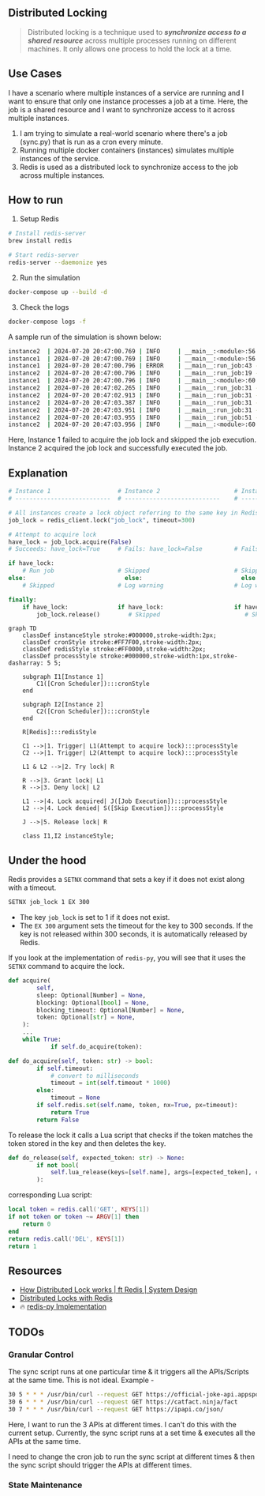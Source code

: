## Distributed Locking
> Distributed locking is a technique used to ***synchronize access to a shared resource*** across multiple processes running on different machines. It only allows one process to hold the lock at a time.

## Use Cases
I have a scenario where multiple instances of a service are running and I want to ensure that only one instance processes a job at a time. Here, the job is a shared resource and I want to synchronize access to it across multiple instances.

1. I am trying to simulate a real-world scenario where there's a job (sync.py) that is run as a cron every minute.
2. Running multiple docker containers (instances) simulates multiple instances of the service.
3. Redis is used as a distributed lock to synchronize access to the job across multiple instances.

## How to run
1. Setup Redis
```bash
# Install redis-server
brew install redis

# Start redis-server
redis-server --daemonize yes
```
2. Run the simulation
```bash
docker-compose up --build -d
```
3. Check the logs
```bash
docker-compose logs -f
```

A sample run of the simulation is shown below:
```bash
instance2  | 2024-07-20 20:47:00.769 | INFO     | __main__:<module>:56 - Instance 2: Script started at 2024-07-20 20:47:00
instance1  | 2024-07-20 20:47:00.769 | INFO     | __main__:<module>:56 - Instance 1: Script started at 2024-07-20 20:47:00
instance1  | 2024-07-20 20:47:00.796 | ERROR    | __main__:run_job:43 - Instance 1: Failed to acquire job lock, skipping this run
instance2  | 2024-07-20 20:47:00.796 | INFO     | __main__:run_job:19 - Instance 2: Acquired job lock
instance1  | 2024-07-20 20:47:00.796 | INFO     | __main__:<module>:60 - Instance 1: Script ended at 2024-07-20 20:47:00
instance2  | 2024-07-20 20:47:02.265 | INFO     | __main__:run_job:31 - Instance 2: Successfully called joke_api - Status: 200
instance2  | 2024-07-20 20:47:02.913 | INFO     | __main__:run_job:31 - Instance 2: Successfully called cat_fact_api - Status: 200
instance2  | 2024-07-20 20:47:03.387 | INFO     | __main__:run_job:31 - Instance 2: Successfully called ip_info_api - Status: 200
instance2  | 2024-07-20 20:47:03.951 | INFO     | __main__:run_job:31 - Instance 2: Successfully called random_user_api - Status: 200
instance2  | 2024-07-20 20:47:03.955 | INFO     | __main__:run_job:51 - Instance 2: Released job lock
instance2  | 2024-07-20 20:47:03.956 | INFO     | __main__:<module>:60 - Instance 2: Script ended at 2024-07-20 20:47:03
```
Here, Instance 1 failed to acquire the job lock and skipped the job execution. Instance 2 acquired the job lock and successfully executed the job.


## Explanation

```python
# Instance 1                   # Instance 2                     # Instance 3
# ---------------------------  # ---------------------------    # ---------------------------

# All instances create a lock object referring to the same key in Redis
job_lock = redis_client.lock("job_lock", timeout=300)

# Attempt to acquire lock
have_lock = job_lock.acquire(False)
# Succeeds: have_lock=True     # Fails: have_lock=False         # Fails: have_lock=False

if have_lock:
    # Run job                  # Skipped                        # Skipped
else:                            else:                            else:
    # Skipped                  # Log warning                    # Log warning

finally:
    if have_lock:              if have_lock:                    if have_lock:
        job_lock.release()        # Skipped                        # Skipped
```

```mermaid
graph TD
    classDef instanceStyle stroke:#000000,stroke-width:2px;
    classDef cronStyle stroke:#FF7F00,stroke-width:2px;
    classDef redisStyle stroke:#FF0000,stroke-width:2px;
    classDef processStyle stroke:#000000,stroke-width:1px,stroke-dasharray: 5 5;

    subgraph I1[Instance 1]
        C1([Cron Scheduler]):::cronStyle
    end
    
    subgraph I2[Instance 2]
        C2([Cron Scheduler]):::cronStyle
    end
    
    R[Redis]:::redisStyle
    
    C1 -->|1. Trigger| L1(Attempt to acquire lock):::processStyle
    C2 -->|1. Trigger| L2(Attempt to acquire lock):::processStyle
    
    L1 & L2 -->|2. Try lock| R
    
    R -->|3. Grant lock| L1
    R -->|3. Deny lock| L2
    
    L1 -->|4. Lock acquired| J([Job Execution]):::processStyle
    L2 -->|4. Lock denied| S([Skip Execution]):::processStyle
    
    J -->|5. Release lock| R

    class I1,I2 instanceStyle;
```

## Under the hood
Redis provides a `SETNX` command that sets a key if it does not exist along with a timeout.
```bash
SETNX job_lock 1 EX 300
```
* The key `job_lock` is set to 1 if it does not exist.
* The `EX 300` argument sets the timeout for the key to 300 seconds. If the key is not released within 300 seconds, it is automatically released by Redis.

If you look at the implementation of `redis-py`, you will see that it uses the `SETNX` command to acquire the lock.
```python
def acquire(
        self,
        sleep: Optional[Number] = None,
        blocking: Optional[bool] = None,
        blocking_timeout: Optional[Number] = None,
        token: Optional[str] = None,
    ):
    ...
    while True:
            if self.do_acquire(token):

def do_acquire(self, token: str) -> bool:
        if self.timeout:
            # convert to milliseconds
            timeout = int(self.timeout * 1000)
        else:
            timeout = None
        if self.redis.set(self.name, token, nx=True, px=timeout):
            return True
        return False
```

To release the lock it calls a Lua script that checks if the token matches the token stored in the key and then deletes the key.
```python
def do_release(self, expected_token: str) -> None:
        if not bool(
            self.lua_release(keys=[self.name], args=[expected_token], client=self.redis)
        ):
```

corresponding Lua script:
```lua
local token = redis.call('GET', KEYS[1])
if not token or token ~= ARGV[1] then
    return 0
end
return redis.call('DEL', KEYS[1])
return 1
```


## Resources
* [How Distributed Lock works | ft Redis | System Design](https://www.youtube.com/watch?v=qY4MfWv01pI)
* [Distributed Locks with Redis](https://redis.io/docs/latest/develop/use/patterns/distributed-locks/)
* 🔥 [redis-py Implementation](https://github.com/redis/redis-py/blob/master/redis/lock.py)

## TODOs
### Granular Control
The sync script runs at one particular time & it triggers all the APIs/Scripts at the same time. This is not ideal. Example -

```bash
30 5 * * * /usr/bin/curl --request GET https://official-joke-api.appspot.com/random_joke
30 6 * * * /usr/bin/curl --request GET https://catfact.ninja/fact
30 7 * * * /usr/bin/curl --request GET https://ipapi.co/json/
```

Here, I want to run the 3 APIs at different times. I can't do this with the current setup. Currently, the sync script runs at a set time & executes all the APIs at the same time.

I need to change the cron job to run the sync script at different times & then the sync script should trigger the APIs at different times.

### State Maintenance